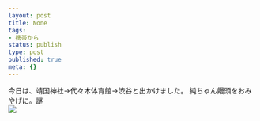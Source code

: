 ```yaml
---
layout: post
title: None
tags:
- 携帯から
status: publish
type: post
published: true
meta: {}
---
```

<div class="caption">今日は、靖国神社→代々木体育館→渋谷と出かけました。
純ちゃん饅頭をおみやげに。謎 </div>
<div class="photo"><img src="http://wo.skr.jp/images/uploads/blog-photo-1157816435.13-0.jpg" /></div>
